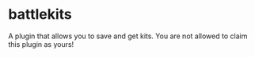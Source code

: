 # battlekits
A plugin that allows you to save and get kits.
You are not allowed to claim this plugin as yours!
